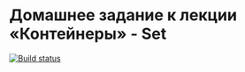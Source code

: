 # Домашнее задание к лекции «Контейнеры» - Set
[![Build status](https://ci.appveyor.com/api/projects/status/u2csyhgjh1iubpbi?svg=true)](https://ci.appveyor.com/project/fasca23/ajs-8-1)
